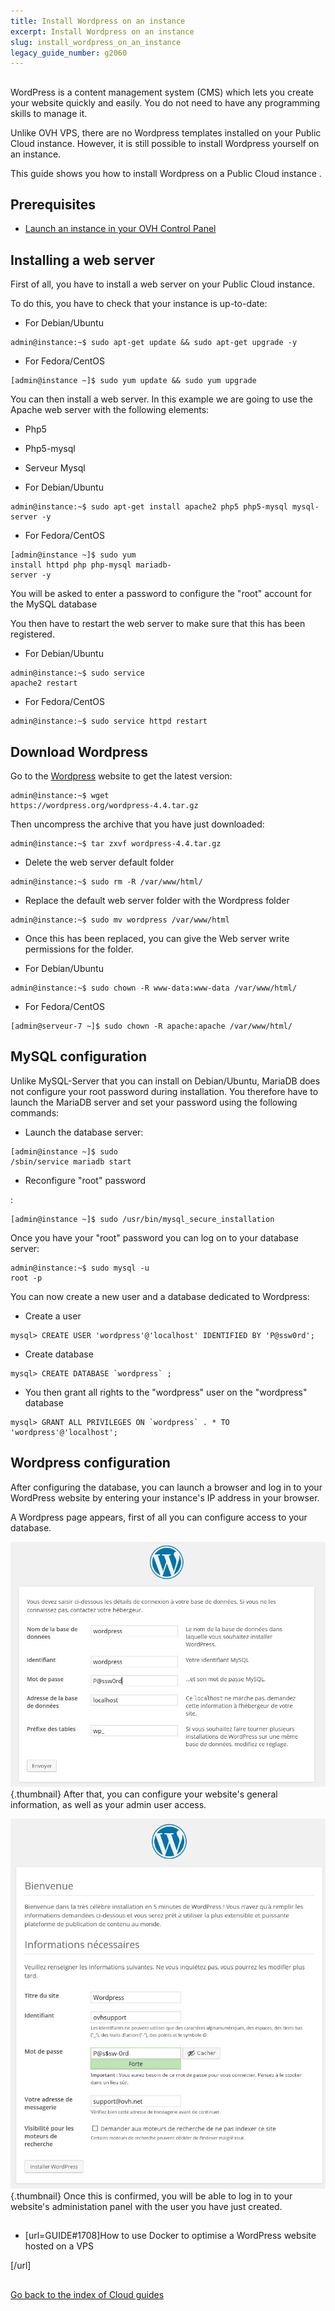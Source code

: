 ```yaml
---
title: Install Wordpress on an instance
excerpt: Install Wordpress on an instance
slug: install_wordpress_on_an_instance
legacy_guide_number: g2060
---
```



## 
WordPress is a content management system (CMS) which lets you create your website quickly and easily. You do not need to have any programming skills to manage it.

Unlike OVH VPS, there are no Wordpress templates installed on your Public Cloud instance. However, it is still possible to install Wordpress yourself on an instance.

This guide shows you how to install Wordpress on a Public Cloud instance .


## Prerequisites

- [Launch an instance in your OVH Control Panel]({legacy}1775)




## Installing a web server
First of all, you have to install a web server on your Public Cloud instance.

To do this, you have to check that your instance is up-to-date:


- For Debian/Ubuntu


```
admin@instance:~$ sudo apt-get update && sudo apt-get upgrade -y
```


- For Fedora/CentOS


```
[admin@instance ~]$ sudo yum update && sudo yum upgrade
```



You can then install a web server.
In this example we are going to use the Apache web server with the following elements:

- Php5
- Php5-mysql
- Serveur Mysql

- For Debian/Ubuntu


```
admin@instance:~$ sudo apt-get install apache2 php5 php5-mysql mysql-server -y
```


- For Fedora/CentOS


```
[admin@instance ~]$ sudo yum 
install httpd php php-mysql mariadb-
server -y
```



You will be asked to enter a password to configure the "root" account for the MySQL database

You then have to restart the web server to make sure that this has been registered.


- For Debian/Ubuntu


```
admin@instance:~$ sudo service 
apache2 restart
```


- For Fedora/CentOS


```
admin@instance:~$ sudo service httpd restart
```





## Download Wordpress
Go to the [Wordpress](https://wordpress.org/download/) website to get the latest version:


```
admin@instance:~$ wget 
https://wordpress.org/wordpress-4.4.tar.gz
```


Then uncompress the archive that you have just downloaded:


```
admin@instance:~$ tar zxvf wordpress-4.4.tar.gz
```



- Delete the web server default folder


```
admin@instance:~$ sudo rm -R /var/www/html/
```


- Replace the default web server folder with the Wordpress folder 


```
admin@instance:~$ sudo mv wordpress /var/www/html
```


- Once this has been replaced, you can give the Web server write permissions for the folder. 

- For Debian/Ubuntu


```
admin@instance:~$ sudo chown -R www-data:www-data /var/www/html/
```


- For Fedora/CentOS


```
[admin@serveur-7 ~]$ sudo chown -R apache:apache /var/www/html/
```





## MySQL configuration
Unlike MySQL-Server that you can install on Debian/Ubuntu, MariaDB does not configure your root password during installation.
You therefore have to launch the MariaDB server and set your password using the following commands:


- Launch the database server:


```
[admin@instance ~]$ sudo 
/sbin/service mariadb start
```


- Reconfigure "root" password

:


```
[admin@instance ~]$ sudo /usr/bin/mysql_secure_installation
```


Once you have your "root" password you can log on to your database server:


```
admin@instance:~$ sudo mysql -u 
root -p
```


You can now create a new user and a database dedicated to Wordpress:


- Create a user


```
mysql> CREATE USER 'wordpress'@'localhost' IDENTIFIED BY 'P@ssw0rd';
```


- Create database


```
mysql> CREATE DATABASE `wordpress` ;
```


- You then grant all rights to the "wordpress" user on the "wordpress" database


```
mysql> GRANT ALL PRIVILEGES ON `wordpress` . * TO 
'wordpress'@'localhost';
```





## Wordpress configuration
After configuring the database, you can launch a browser and log in to your WordPress website by entering your instance's IP address in your browser.

A Wordpress page appears, first of all you can configure access to your database.

![](images/img_3674.jpg){.thumbnail}
After that, you can configure your website's general information, as well as your admin user access.

![](images/img_3675.jpg){.thumbnail}
Once this is confirmed, you will be able to log in to your website's administation panel with the user you have just created.


## 

- [url=GUIDE#1708]How to use Docker to optimise a WordPress website hosted on a VPS

[/url]


## 
[Go back to the index of Cloud guides]({legacy}1785)

